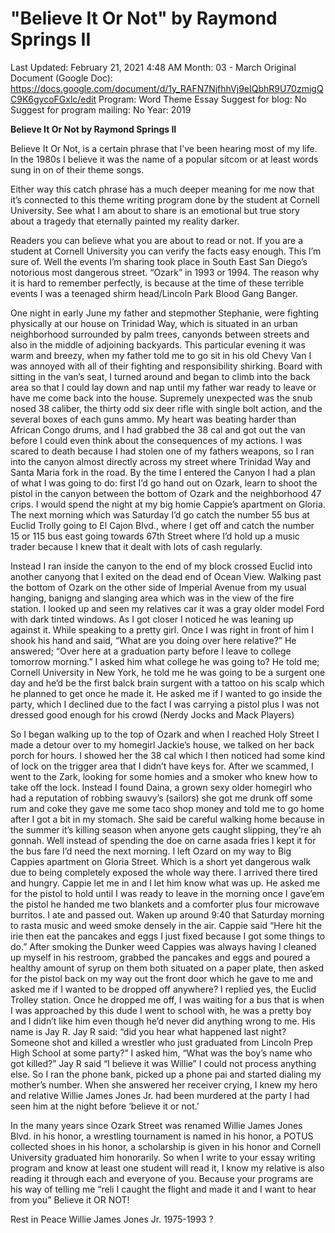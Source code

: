# "Believe It Or Not" by Raymond Springs II

Last Updated: February 21, 2021 4:48 AM
Month: 03 - March
Original Document (Google Doc): https://docs.google.com/document/d/1y_RAFN7NjfhhVj9eIQbhR9U70zmigQC9K6gycoFGxlc/edit
Program: Word Theme Essay
Suggest for blog: No
Suggest for program mailing: No
Year: 2019

**Believe It Or Not by Raymond Springs II**

Believe It Or Not, is a certain phrase that I’ve been hearing most of my life. In the 1980s I believe it was the name of a popular sitcom or at least words sung in on of their theme songs.

Either way this catch phrase has a much deeper meaning for me now that it’s connected to this theme writing program done by the student at Cornell University. See what I am about to share is an emotional but true story about a tragedy that eternally painted my reality darker.

Readers you can believe what you are about to read or not. If you are a student at Cornell University you can verify the facts easy enough. This I’m sure of. Well the events I’m sharing took place in South East San Diego’s notorious most dangerous street. “Ozark” in 1993 or 1994. The reason why it is hard to remember perfectly, is because at the time of these terrible events I was a teenaged shirm head/Lincoln Park Blood Gang Banger.

One night in early June my father and stepmother Stephanie, were fighting physically at our house on Trinidad Way, which is situated in an urban neighborhood surrounded by palm trees, canyonds between streets and also in the middle of adjoining backyards. This particular evening it was warm and breezy, when my father told me to go sit in his old Chevy Van I was annoyed with all of their fighting and responsibility shirking. Board with sitting in the van’s seat, I turned around and began to climb into the back area so that I could lay down and nap until my father war ready to leave or have me come back into the house. Supremely unexpected was the snub nosed 38 caliber, the thirty odd six deer rifle with single bolt action, and the several boxes of each guns ammo. My heart was beating harder than African Congo drums, and I had grabbed the 38 cal and got out the van before I could even think about the consequences of my actions. I was scared to death because I had stolen one of my fathers weapons, so I ran into the canyon almost directly across my street where Trinidad Way and Santa Maria fork in the road. By the time I entered the Canyon I had a plan of what I was going to do: first I’d go hand out on Ozark, learn to shoot the pistol in the canyon between the bottom of Ozark and the neighborhood 47 crips. I would spend the night at my big homie Cappie’s apartment on Gloria. The next morning which was Saturday I’d go catch the number 55 bus at Euclid Trolly going to El Cajon Blvd., where I get off and catch the number 15 or 115 bus east going towards 67th Street where I’d hold up a music trader because I knew that it dealt with lots of cash regularly.

Instead I ran inside the canyon to the end of my block crossed Euclid into another canyong that I exited on the dead end of Ocean View. Walking past the bottom of Ozark on the other side of Imperial Avenue from my usual hanging, banigng and slanging area which was in the view of the fire station. I looked up and seen my relatives car it was a gray older model Ford with dark tinted windows. As I got closer I noticed he was leaning up against it. While speaking to a pretty girl. Once I was right in front of him I shook his hand and said, “What are you doing over here relative?” He answered; “Over here at a graduation party before I leave to college tomorrow morning.” I asked him what college he was going to? He told me; Cornell University in New York, he told me he was going to be a surgent one day and he’d be the first balck brain surgent with a tattoo on his scalp which he planned to get once he made it. He asked me if I wanted to go inside the party, which I declined due to the fact I was carrying a pistol plus I was not dressed good enough for his crowd (Nerdy Jocks and Mack Players)

So I began walking up to the top of Ozark and when I reached Holy Street I made a detour over to my homegirl Jackie’s house, we talked on her back porch for hours. I showed her the 38 cal which I then noticed had some kind of lock on the trigger area that I didn’t have keys for. After we scammed, I went to the Zark, looking for some homies and a smoker who knew how to take off the lock. Instead I found Daina, a grown sexy older homegirl who had a reputation of robbing swauvy’s (sailors) she got me drunk off some rum and coke they gave me some taco shop money and told me to go home after I got a bit in my stomach. She said be careful walking home because in the summer it’s killing season when anyone gets caught slipping, they’re ah gonnah. Well instead of spending the doe on carne asada fries I kept it for the bus fare I’d need the next morning. I left Ozard on my way to Big Cappies apartment on Gloria Street. Which is a short yet dangerous walk due to being completely exposed the whole way there. I arrived there tired and hungry. Cappie let me in and I let him know what was up. He asked me for the pistol to hold until I was ready to leave in the morning once I gave’em the pistol he handed me two blankets and a comforter plus four microwave burritos. I ate and passed out. Waken up around 9:40 that Saturday morning to rasta music and weed smoke densely in the air. Cappie said “Here hit the irie then eat the pancakes and eggs I just fixed because I got some things to do.” After smoking the Dunker weed Cappies was always having I cleaned up myself in his restroom, grabbed the pancakes and eggs and poured a healthy amount of syrup on them both situated on a paper plate, then asked for the pistol back on my way out the front door which he gave to me and asked me if I wanted to be dropped off anywhere? I replied yes, the Euclid Trolley station. Once he dropped me off, I was waiting for a bus that is when I was approached by this dude I went to school with, he was a pretty boy and I didn’t like him even though he’d never did anything wrong to me. His name is Jay R. Jay R said: “did you hear what happened last night? Someone shot and killed a wrestler who just graduated from Lincoln Prep High School at some party?” I asked him, “What was the boy’s name who got killed?” Jay R said “I believe it was Willie” I could not process anything else. So I ran the phone bank, picked up a phone pai and started dialing my mother’s number. When she answered her receiver crying, I knew my hero and relative Willie James Jones Jr. had been murdered at the party I had seen him at the night before ‘believe it or not.’

In the many years since Ozark Street was renamed Willie James Jones Blvd. in his honor, a wrestling tournament is named in his honor, a POTUS collected shoes in his honor, a scholarship is given in his honor and Cornell University graduated him honorarily. So when I write to your essay writing program and know at least one student will read it, I know my relative is also reading it through each and everyone of you. Because your programs are his way of telling me “reli I caught the flight and made it and I want to hear from you” Believe it OR NOT!

Rest in Peace Willie James Jones Jr. 1975-1993 ?